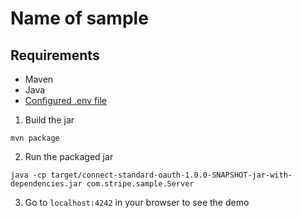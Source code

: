 # Name of sample

## Requirements

- Maven
- Java
- [Configured .env file](../../README.md)

1. Build the jar

```
mvn package
```

2. Run the packaged jar

```
java -cp target/connect-standard-oauth-1.0.0-SNAPSHOT-jar-with-dependencies.jar com.stripe.sample.Server
```

3. Go to `localhost:4242` in your browser to see the demo
